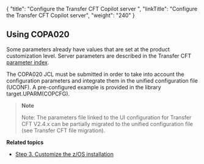 {
    "title": "Configure the Transfer CFT Copilot server ",
    "linkTitle": "Configure the Transfer CFT Copilot server",
    "weight": "240"
}<span id="kanchor42"></span>

Using COPA020
-------------

Some parameters already have values that are set at the product customization level. Server parameters are described in the Transfer CFT [parameter index](../../../../../c_intro_userinterfaces/command_summary/parameter_intro).

The COPA020 JCL must be submitted in order to take into account the configuration parameters and integrate them in the unified configuration file (UCONF). A pre-configured example is provided in the library target.UPARM(COPCFG).

> **Note**
>
> Note: The parameters file linked to the UI configuration for Transfer CFT V2.4.x can be partially migrated to the unified configuration file (see Transfer CFT file migration).

****Related topics****

- [Step 3. Customize the z/OS installation](../../zos_auto_install_a05all/t_customize_install_zos)
